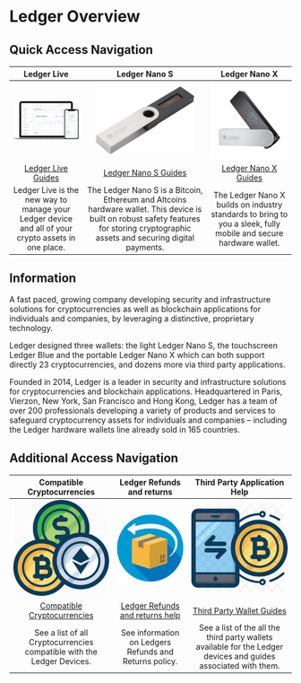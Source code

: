 # Ledger Overview

## Quick Access Navigation

| Ledger Live                                                                                         | Ledger Nano S                               | Ledger Nano X                               |
|:-----------------------------------------------------------------------------------------------------:|:---------------------------------------------:|:---------------------------------------------:|
| [<img src="../../Images/LedgerLive.png" title="Ledger Live" width="175"/>](../Ledger/LedgerLive/LedgerLiveOverview.md)|  [<img src="../../Images/LedgerNanoS.png" title="Ledger Nano S"  width="175" />](../Ledger/LedgerNanoS/LedgerNanoSOverview.md) | [<img src="../../Images/LedgerNanoX.png" title="Ledger Nano X"  width="175" />](../Ledger/LedgerNanoX/LedgerNanoXOverview.md) |
| [Ledger Live Guides](../Ledger/LedgerLive/LedgerLiveOverview.md)     | [Ledger Nano S Guides](../Ledger/LedgerNanoS/LedgerNanoSOverview.md)                   | [Ledger Nano X Guides](../Ledger/LedgerNanoX/LedgerNanoXOverview.md)                   |
| Ledger Live is the new way to manage your Ledger device and all of your crypto assets in one place. | The Ledger Nano S is a Bitcoin, Ethereum and Altcoins hardware wallet. This device is built on robust safety features for storing cryptographic assets and securing digital payments.                                            | The Ledger Nano X builds on industry standards to bring to you a sleek, fully mobile and secure hardware wallet.                                            |

## Information

A fast paced, growing company developing security and infrastructure solutions for cryptocurrencies
as well as blockchain applications for individuals and companies,
by leveraging a distinctive, proprietary technology.

Ledger designed three wallets: the light Ledger Nano S, the touchscreen Ledger Blue and the portable Ledger Nano X which can both support directly 23 cryptocurrencies, and dozens more via third party applications.

Founded in 2014, Ledger is a leader in security and infrastructure solutions for cryptocurrencies and blockchain applications. Headquartered in Paris, Vierzon, New York, San Francisco and Hong Kong, Ledger has a team of over 200 professionals developing a variety of products and services to safeguard cryptocurrency assets for individuals and companies – including the Ledger hardware wallets line already sold in 165 countries.

## Additional Access Navigation
| Compatible Cryptocurrencies                                                                                         | Ledger Refunds and returns                               | Third Party Application Help                               |
|:-----------------------------------------------------------------------------------------------------:|:---------------------------------------------:|:---------------------------------------------:|
| [<img src="../../Images/CompatibleCryptocurrencies.png" title="CompatibleCryptocurrencies" width="175"/>](../Ledger/CompatibleCryptocurrencies.md)|  [<img src="../../Images/Returns.png" title="Ledger Nano S"  width="175" />](../Ledger/LedgerWarrantyReturns/LedgerRMAProcedure.md) | [<img src="../../Images/ThirdParty.png" title="Third Party"  width="175" />](../Ledger/CompatibleCryptocurrencies/#third-party-wallet-applications) |
| [Compatible Cryptocurrencies](../Ledger/CompatibleCryptocurrencies.md)     | [Ledger Refunds and returns help](../Ledger/LedgerWarrantyReturns/LedgerRMAProcedure.md)                   | [Third Party Wallet Guides](../CompatibleCryptocurrencies/#third-party-wallet-applications)                   |
| See a list of all Cryptocurrencies compatible with the Ledger Devices. | See information on Ledgers Refunds and Returns policy.                                            | See a list of the all the third party wallets available for the Ledger devices and guides associated with them.                                            |
